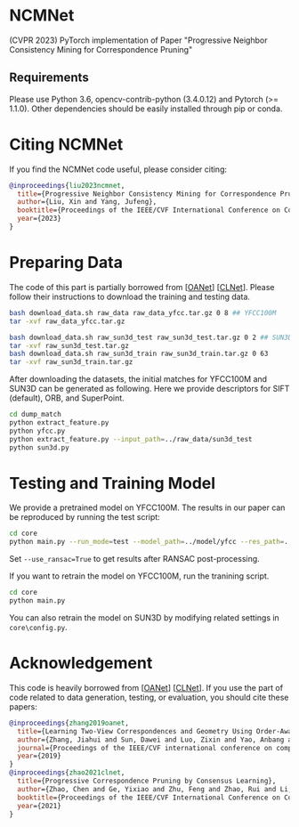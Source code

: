 # NCMNet
(CVPR 2023) PyTorch implementation of Paper "Progressive Neighbor Consistency Mining for Correspondence Pruning"

## Requirements

Please use Python 3.6, opencv-contrib-python (3.4.0.12) and Pytorch (>= 1.1.0). Other dependencies should be easily installed through pip or conda.


# Citing NCMNet
If you find the NCMNet code useful, please consider citing:

```bibtex
@inproceedings{liu2023ncmnet,
  title={Progressive Neighbor Consistency Mining for Correspondence Pruning},
  author={Liu, Xin and Yang, Jufeng},
  booktitle={Proceedings of the IEEE/CVF International Conference on Computer Vision.},
  year={2023}
}
```

# Preparing Data
The code of this part is partially borrowed from [[OANet](https://github.com/zjhthu/OANet)] [[CLNet](https://github.com/sailor-z/CLNet)]. Please follow their instructions to download the training and testing data.
```bash
bash download_data.sh raw_data raw_data_yfcc.tar.gz 0 8 ## YFCC100M
tar -xvf raw_data_yfcc.tar.gz

bash download_data.sh raw_sun3d_test raw_sun3d_test.tar.gz 0 2 ## SUN3D
tar -xvf raw_sun3d_test.tar.gz
bash download_data.sh raw_sun3d_train raw_sun3d_train.tar.gz 0 63
tar -xvf raw_sun3d_train.tar.gz
```
 
After downloading the datasets, the initial matches for YFCC100M and SUN3D can be generated as following. Here we provide descriptors for SIFT (default), ORB, and SuperPoint.
```bash
cd dump_match
python extract_feature.py
python yfcc.py
python extract_feature.py --input_path=../raw_data/sun3d_test
python sun3d.py
```

# Testing and Training Model
We provide a pretrained model on YFCC100M. The results in our paper can be reproduced by running the test script:
```bash
cd core 
python main.py --run_mode=test --model_path=../model/yfcc --res_path=../model/yfcc 
```
Set `--use_ransac=True` to get results after RANSAC post-processing.

If you want to retrain the model on YFCC100M, run the tranining script.
```bash
cd core 
python main.py 
```

You can also retrain the model on SUN3D by modifying related settings in `core\config.py`.

# Acknowledgement
This code is heavily borrowed from [[OANet](https://github.com/zjhthu/OANet)] [[CLNet](https://github.com/sailor-z/CLNet)]. If you use the part of code related to data generation, testing, or evaluation, you should cite these papers:
```bibtex
@inproceedings{zhang2019oanet,
  title={Learning Two-View Correspondences and Geometry Using Order-Aware Network},
  author={Zhang, Jiahui and Sun, Dawei and Luo, Zixin and Yao, Anbang and Zhou, Lei and Shen, Tianwei and Chen, Yurong and Quan, Long and Liao, Hongen},
  journal={Proceedings of the IEEE/CVF international conference on computer vision},
  year={2019}
}
@inproceedings{zhao2021clnet,
  title={Progressive Correspondence Pruning by Consensus Learning},
  author={Zhao, Chen and Ge, Yixiao and Zhu, Feng and Zhao, Rui and Li, Hongsheng and Salzmann, Mathieu},
  booktitle={Proceedings of the IEEE/CVF International Conference on Computer Vision.},
  year={2021}
}
    
